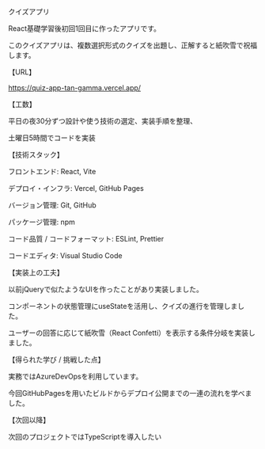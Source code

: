 クイズアプリ

React基礎学習後初回1回目に作ったアプリです。

このクイズアプリは、複数選択形式のクイズを出題し、正解すると紙吹雪で祝福します。

【URL】

https://quiz-app-tan-gamma.vercel.app/

【工数】

平日の夜30分ずつ設計や使う技術の選定、実装手順を整理、

土曜日5時間でコードを実装

【技術スタック】

フロントエンド: React, Vite

デプロイ・インフラ: Vercel, GitHub Pages

バージョン管理: Git, GitHub

パッケージ管理: npm

コード品質 / コードフォーマット: ESLint, Prettier

コードエディタ: Visual Studio Code

【実装上の工夫】

以前jQueryで似たようなUIを作ったことがあり実装しました。

コンポーネントの状態管理にuseStateを活用し、クイズの進行を管理しました。

ユーザーの回答に応じて紙吹雪（React Confetti）を表示する条件分岐を実装しました。

【得られた学び / 挑戦した点】

実務ではAzureDevOpsを利用しています。

今回GitHubPagesを用いたビルドからデプロイ公開までの一連の流れを学べました。

【次回以降】

次回のプロジェクトではTypeScriptを導入したい
